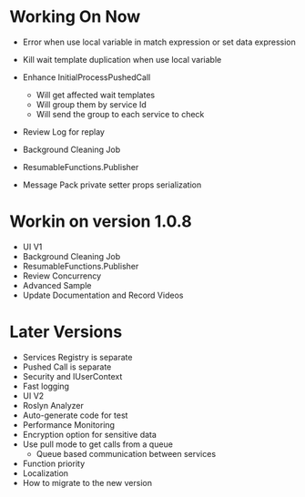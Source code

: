 ﻿# Working On Now
* Error when use local variable in match expression or set data expression
* Kill wait template duplication when use local variable
* Enhance InitialProcessPushedCall
	* Will get affected wait templates
	* Will group them by service Id
	* Will send the group to each service to check
* Review Log for replay
* Background Cleaning Job
* ResumableFunctions.Publisher


* Message Pack private setter props serialization

# Workin on version 1.0.8
* UI V1
* Background Cleaning Job
* ResumableFunctions.Publisher
* Review Concurrency
* Advanced Sample
* Update Documentation and Record Videos


# Later Versions
* Services Registry is separate
* Pushed Call is separate
* Security and IUserContext
* Fast logging
* UI V2
* Roslyn Analyzer
* Auto-generate code for test
* Performance Monitoring
* Encryption option for sensitive data
* Use pull mode to get calls from a queue
	* Queue based communication between services
* Function priority
* Localization
* How to migrate to the new version